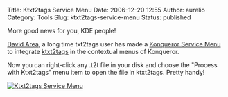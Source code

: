 Title: Ktxt2tags Service Menu
Date: 2006-12-20 12:55
Author: aurelio
Category: Tools
Slug: ktxt2tags-service-menu
Status: published

More good news for you, KDE people!

[David Area](http://www.davidarea.com), a long time txt2tags user has
made a [Konqueror Service
Menu](http://www.kde-apps.org/content/show.php?content=50459%20) to
integrate [ktxt2tags](/2006/11/13/ktxt2tags-kde-front-end/) in the
contextual menus of Konqueror.

Now you can right-click any .t2t file in your disk and choose the
"Process with Ktxt2tags" menu item to open the file in ktxt2tags. Pretty
handy!

[![Ktxt2tags Service
Menu](http://txt2tags.files.wordpress.com/2006/12/ktxt2tags-service-menu.thumbnail.png)](http://txt2tags.files.wordpress.com/2006/12/ktxt2tags-service-menu.png "Ktxt2tags Service Menu")
